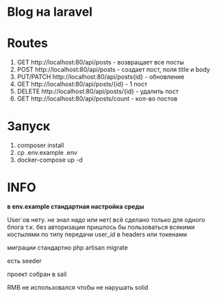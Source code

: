 # **Blog на laravel**

# Routes

1. GET http://localhost:80/api/posts - возвращает все посты
2. POST http://localhost:80/api/posts - создает пост, поля title и body
3. PUT/PATCH http://localhost:80/api/posts{id} - обновление
4. GET http://localhost:80/api/posts/{id} - 1 пост
5. DELETE http://localhost:80/api/posts/{id} - удалить пост
6. GET http://localhost:80/api/posts/count - кол-во постов

# Запуск

1) composer install
2) cp .env.example .env
3) docker-compose up -d

# INFO

**в env.example стандартная настройка среды**

User`ов нету. не знал надо или нет( всё сделано только для одного блога
т.к. без авторизации пришлось бы пользоваться всякими костылями по типу передачи user_id в headers или токенами

миграции стандартно php artisan migrate 

есть seeder 

проект собран в sail

RMB не использовался чтобы не нарушать solid
